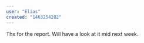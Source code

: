 ```yaml
---
user: "Elias"
created: "1463254282"
---
```


Thx for the report. Will have a look at it mid next week.
